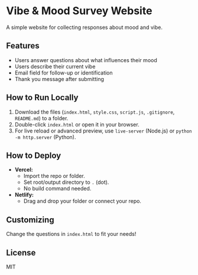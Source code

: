 # Vibe & Mood Survey Website

A simple website for collecting responses about mood and vibe.

## Features
- Users answer questions about what influences their mood
- Users describe their current vibe
- Email field for follow-up or identification
- Thank you message after submitting

## How to Run Locally

1. Download the files (`index.html`, `style.css`, `script.js`, `.gitignore`, `README.md`) to a folder.
2. Double-click `index.html` or open it in your browser.
3. For live reload or advanced preview, use `live-server` (Node.js) or `python -m http.server` (Python).

## How to Deploy

- **Vercel:**  
  - Import the repo or folder.
  - Set root/output directory to `.` (dot).
  - No build command needed.
- **Netlify:**  
  - Drag and drop your folder or connect your repo.

## Customizing
Change the questions in `index.html` to fit your needs!

## License
MIT
